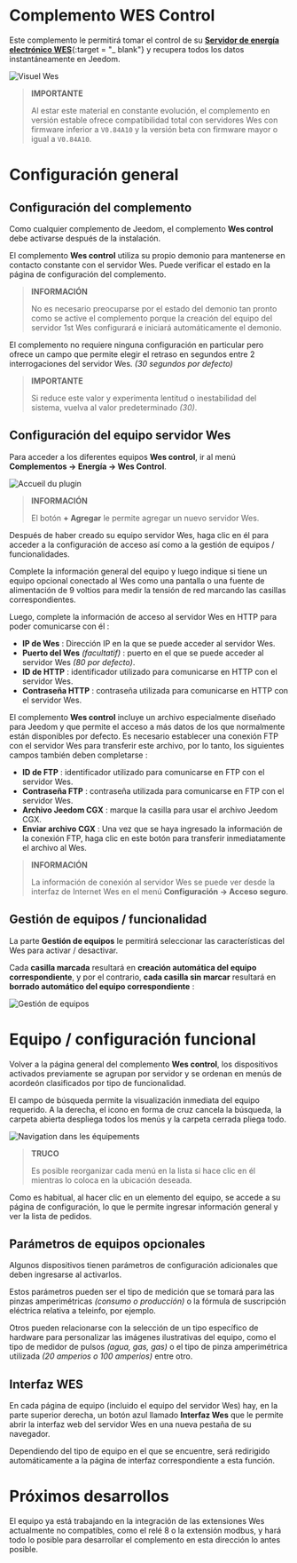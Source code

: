 # Complemento WES Control

Este complemento le permitirá tomar el control de su [**Servidor de energía electrónico WES**](https://www.cartelectronic.fr/content/8-serveur-wes){:target = "\_ blank"} y recupera todos los datos instantáneamente en Jeedom.

![Visuel Wes](../../core/config/general.png)

>**IMPORTANTE**
>
>Al estar este material en constante evolución, el complemento en versión estable ofrece compatibilidad total con servidores Wes con firmware inferior a `V0.84A10` y la versión beta con firmware mayor o igual a `V0.84A10`.

# Configuración general

## Configuración del complemento

Como cualquier complemento de Jeedom, el complemento **Wes control** debe activarse después de la instalación.

El complemento **Wes control** utiliza su propio demonio para mantenerse en contacto constante con el servidor Wes. Puede verificar el estado en la página de configuración del complemento.

>**INFORMACIÓN**
>
>No es necesario preocuparse por el estado del demonio tan pronto como se active el complemento porque la creación del equipo del servidor 1st Wes configurará e iniciará automáticamente el demonio.

El complemento no requiere ninguna configuración en particular pero ofrece un campo que permite elegir el retraso en segundos entre 2 interrogaciones del servidor Wes. *(30 segundos por defecto)*

>**IMPORTANTE**
>
>Si reduce este valor y experimenta lentitud o inestabilidad del sistema, vuelva al valor predeterminado *(30)*.

## Configuración del equipo servidor Wes

Para acceder a los diferentes equipos **Wes control**, ir al menú **Complementos → Energía → Wes Control**.

![Accueil du plugin](../images/wescontrol_navigate.png)

>**INFORMACIÓN**
>
>El botón **+ Agregar** le permite agregar un nuevo servidor Wes.

Después de haber creado su equipo servidor Wes, haga clic en él para acceder a la configuración de acceso así como a la gestión de equipos / funcionalidades.

Complete la información general del equipo y luego indique si tiene un equipo opcional conectado al Wes como una pantalla o una fuente de alimentación de 9 voltios para medir la tensión de red marcando las casillas correspondientes.

Luego, complete la información de acceso al servidor Wes en HTTP para poder comunicarse con él :
- **IP de Wes** : Dirección IP en la que se puede acceder al servidor Wes.
- **Puerto del Wes** *(facultatif)* : puerto en el que se puede acceder al servidor Wes *(80 por defecto)*.
- **ID de HTTP** : identificador utilizado para comunicarse en HTTP con el servidor Wes.
- **Contraseña HTTP** : contraseña utilizada para comunicarse en HTTP con el servidor Wes.

El complemento **Wes control** incluye un archivo especialmente diseñado para Jeedom y que permite el acceso a más datos de los que normalmente están disponibles por defecto. Es necesario establecer una conexión FTP con el servidor Wes para transferir este archivo, por lo tanto, los siguientes campos también deben completarse :
- **ID de FTP** : identificador utilizado para comunicarse en FTP con el servidor Wes.
- **Contraseña FTP** : contraseña utilizada para comunicarse en FTP con el servidor Wes.
- **Archivo Jeedom CGX** : marque la casilla para usar el archivo Jeedom CGX.
- **Enviar archivo CGX** : Una vez que se haya ingresado la información de la conexión FTP, haga clic en este botón para transferir inmediatamente el archivo al Wes.

>**INFORMACIÓN**
>
>La información de conexión al servidor Wes se puede ver desde la interfaz de Internet Wes en el menú **Configuración → Acceso seguro**.

## Gestión de equipos / funcionalidad

La parte **Gestión de equipos** le permitirá seleccionar las características del Wes para activar / desactivar.

Cada **casilla marcada** resultará en **creación automática del equipo correspondiente**, y por el contrario, **cada casilla sin marcar** resultará en **borrado automático del equipo correspondiente** :

![Gestión de equipos](../images/wescontrol_generalManage.png)

# Equipo / configuración funcional

Volver a la página general del complemento **Wes control**, los dispositivos activados previamente se agrupan por servidor y se ordenan en menús de acordeón clasificados por tipo de funcionalidad.

El campo de búsqueda permite la visualización inmediata del equipo requerido. A la derecha, el icono en forma de cruz cancela la búsqueda, la carpeta abierta despliega todos los menús y la carpeta cerrada pliega todo.

![Navigation dans les équipements](../images/wescontrol_screenshot1.png)

>**TRUCO**
>
>Es posible reorganizar cada menú en la lista si hace clic en él mientras lo coloca en la ubicación deseada.

Como es habitual, al hacer clic en un elemento del equipo, se accede a su página de configuración, lo que le permite ingresar información general y ver la lista de pedidos.

## Parámetros de equipos opcionales

Algunos dispositivos tienen parámetros de configuración adicionales que deben ingresarse al activarlos.

Estos parámetros pueden ser el tipo de medición que se tomará para las pinzas amperimétricas *(consumo o producción)* o la fórmula de suscripción eléctrica relativa a teleinfo, por ejemplo.

Otros pueden relacionarse con la selección de un tipo específico de hardware para personalizar las imágenes ilustrativas del equipo, como el tipo de medidor de pulsos *(agua, gas, gas)* o el tipo de pinza amperimétrica utilizada *(20 amperios o 100 amperios)* entre otro.

## Interfaz WES

En cada página de equipo (incluido el equipo del servidor Wes) hay, en la parte superior derecha, un botón azul llamado **Interfaz Wes** que le permite abrir la interfaz web del servidor Wes en una nueva pestaña de su navegador.

Dependiendo del tipo de equipo en el que se encuentre, será redirigido automáticamente a la página de interfaz correspondiente a esta función.

# Próximos desarrollos

El equipo ya está trabajando en la integración de las extensiones Wes actualmente no compatibles, como el relé 8 o la extensión modbus, y hará todo lo posible para desarrollar el complemento en esta dirección lo antes posible.

